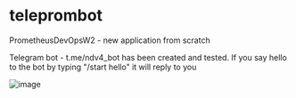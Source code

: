 # teleprombot
PrometheusDevOpsW2 - new application from scratch

Telegram bot - t.me/ndv4_bot has been created and tested.
If you say hello to the bot by typing "/start hello" it will reply to you

![image](https://github.com/nevendimka/teleprombot/assets/32074703/efe237df-0dc2-4401-82f6-538d43669b3a)

